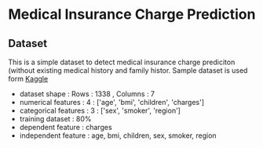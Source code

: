 # Medical Insurance Charge Prediction 

## Dataset
This is a simple dataset to detect medical insurance charge prediciton (without existing medical history and family histor.
Sample dataset is used form [Kaggle](https://www.kaggle.com/)<br />


 - dataset shape : Rows : 1338 , Columns : 7<br />
 - numerical features : 4 : ['age', 'bmi', 'children', 'charges']
 - categorical features : 3 : ['sex', 'smoker', 'region']
 - training dataset : 80%
 - dependent feature : charges
 - independent feature : age, bmi, children, sex, smoker, region
